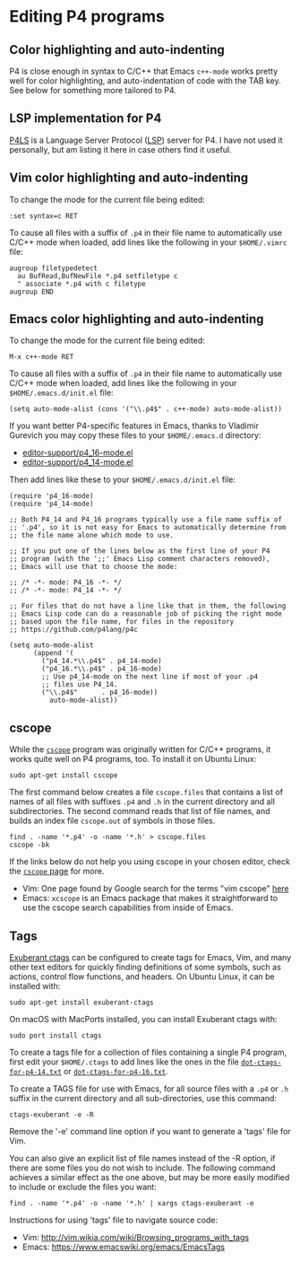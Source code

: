 # Editing P4 programs


## Color highlighting and auto-indenting

P4 is close enough in syntax to C/C++ that Emacs `c++-mode` works
pretty well for color highlighting, and auto-indentation of code with
the TAB key.  See below for something more tailored to P4.


## LSP implementation for P4

[P4LS](https://github.com/dmakarov/p4ls) is a Language Server Protocol
([LSP](https://microsoft.github.io/language-server-protocol/specification))
server for P4.  I have not used it personally, but am listing it here
in case others find it useful.


## Vim color highlighting and auto-indenting

To change the mode for the current file being edited:

```vim
:set syntax=c RET
```

To cause all files with a suffix of `.p4` in their file name to
automatically use C/C++ mode when loaded, add lines like the following
in your `$HOME/.vimrc` file:

```vim
augroup filetypedetect
  au BufRead,BufNewFile *.p4 setfiletype c
  " associate *.p4 with c filetype
augroup END
```


## Emacs color highlighting and auto-indenting

To change the mode for the current file being edited:

```
M-x c++-mode RET
```

To cause all files with a suffix of `.p4` in their file name to
automatically use C/C++ mode when loaded, add lines like the following
in your `$HOME/.emacs.d/init.el` file:

```elisp
(setq auto-mode-alist (cons '("\\.p4$" . c++-mode) auto-mode-alist))
```

If you want better P4-specific features in Emacs, thanks to Vladimir
Gurevich you may copy these files to your `$HOME/.emacs.d` directory:

* [editor-support/p4_16-mode.el](editor-support/p4_16-mode.el)
* [editor-support/p4_14-mode.el](editor-support/p4_14-mode.el)

Then add lines like these to your `$HOME/.emacs.d/init.el` file:

```elisp
(require 'p4_16-mode)
(require 'p4_14-mode)

;; Both P4_14 and P4_16 programs typically use a file name suffix of
;; '.p4', so it is not easy for Emacs to automatically determine from
;; the file name alone which mode to use.

;; If you put one of the lines below as the first line of your P4
;; program (with the ';;' Emacs Lisp comment characters removed),
;; Emacs will use that to choose the mode:

;; /* -*- mode: P4_16 -*- */
;; /* -*- mode: P4_14 -*- */

;; For files that do not have a line like that in them, the following
;; Emacs Lisp code can do a reasonable job of picking the right mode
;; based upon the file name, for files in the repository
;; https://github.com/p4lang/p4c

(setq auto-mode-alist
      (append '(
		("p4_14.*\\.p4$" . p4_14-mode)
		("p4_16.*\\.p4$" . p4_16-mode)
		;; Use p4_14-mode on the next line if most of your .p4
		;; files use P4_14.
		("\\.p4$"      . p4_16-mode))
	      auto-mode-alist))
```


## cscope

While the [`cscope`](http://cscope.sourceforge.net/) program was
originally written for C/C++ programs, it works quite well on P4
programs, too.  To install it on Ubuntu Linux:

    sudo apt-get install cscope

The first command below creates a file `cscope.files` that contains a
list of names of all files with suffixes `.p4` and `.h` in the current
directory and all subdirectories.  The second command reads that list
of file names, and builds an index file `cscope.out` of symbols in
those files.

    find . -name '*.p4' -o -name '*.h' > cscope.files
    cscope -bk

If the links below do not help you using cscope in your chosen editor,
check the [`cscope` page](http://cscope.sourceforge.net/) for more.

* Vim: One page found by Google search for the terms "vim cscope"
  [here](http://cscope.sourceforge.net/cscope_vim_tutorial.html)
* Emacs: `xcscope` is an Emacs package that makes it straightforward
  to use the cscope search capabilities from inside of Emacs.


## Tags

[Exuberant ctags](http://ctags.sourceforge.net/) can be configured to
create tags for Emacs, Vim, and many other text editors for quickly
finding definitions of some symbols, such as actions, control flow
functions, and headers.  On Ubuntu Linux, it can be installed with:

    sudo apt-get install exuberant-ctags

On macOS with MacPorts installed, you can install Exuberant ctags
with:

    sudo port install ctags

To create a tags file for a collection of files containing a single P4
program, first edit your `$HOME/.ctags` to add lines like the ones in
the file [`dot-ctags-for-p4-14.txt`](editor-support/dot-ctags-for-p4-14.txt) or
[`dot-ctags-for-p4-16.txt`](editor-support/dot-ctags-for-p4-16.txt).

To create a TAGS file for use with Emacs, for all source files with a
`.p4` or `.h` suffix in the current directory and all sub-directories,
use this command:

    ctags-exuberant -e -R

Remove the '-e' command line option if you want to generate a 'tags'
file for Vim.

You can also give an explicit list of file names instead of the -R
option, if there are some files you do not wish to include.  The
following command achieves a similar effect as the one above, but may
be more easily modified to include or exclude the files you want:

    find . -name '*.p4' -o -name '*.h' | xargs ctags-exuberant -e

Instructions for using 'tags' file to navigate source code:

* Vim: http://vim.wikia.com/wiki/Browsing_programs_with_tags
* Emacs: https://www.emacswiki.org/emacs/EmacsTags
